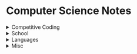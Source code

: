# Computer Science Notes

<details>
    <summary>Competitive Coding</summary>

- [Data Structures & Algorithms](./topics/algo.md)
- Math

</details>

<details>
    <summary>School</summary>

- [CSCI-UA.100 & CSCI-UA.101 (Intro CS)](./topics/cs100-101.md)
- [CSCI-UA.102 (Data Structures)](./topics/cs102.md)
- [CSCI-UA.202 (Operating Systems)](./topics/cs202.md)
- [CSCI-UA.479 (Data Management & Analysis)](./topics/cs479.md)
- [CSCI-UA.480-069 (Agile Software Development & DevOps)](./topics/cs480-069.md)
- [CSCI-UA.480-051 (Parallel Computing)](./topics/cs480-051.md)

</details>

<details>
    <summary>Languages</summary>

- [Python Basics](./topics/python-basics.md)
- [Java Basics](./topics/java-basics.md)
- [JavaScript Nuances](./topics/js-nuances.md)
- [Tags and Elements](./topics/html-tags.md)

</details>

<details>
    <summary>Misc</summary>

- [Programming Paradigms](./topics/programming-paradigms.md)
- [Web Development](./topics/web-dev.md)

</details>